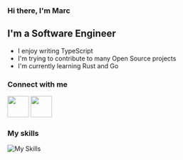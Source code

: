 ### Hi there, I'm Marc

## I'm a Software Engineer

- I enjoy writing TypeScript
- I'm trying to contribute to many Open Source projects
- I'm currently learning Rust and Go

### Connect with me

<p align="left"> <a href="https://discord.com/users/799319682862809169" target="_blank" rel="noreferrer"><img src="https://skillicons.dev/icons?i=discord" width="48" height="48" /></a> <a href="https://www.twitter.com/MarcWebDev" target="_blank" rel="noreferrer"><img src="https://skillicons.dev/icons?i=twitter" width="48" height="48" /></a></p>


### My skills

![My Skills](https://skillicons.dev/icons?i=ts,js,html,css,figma,express,mongodb,nextjs,nodejs,react,sass,tailwind,go,java)
